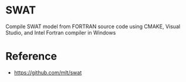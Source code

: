# SWAT
Compile SWAT model from FORTRAN source code using CMAKE, Visual Studio, and Intel Fortran compiler in Windows


# Reference
+ https://github.com/mlt/swat